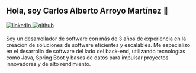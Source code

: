 ## Hola, soy Carlos Alberto Arroyo Martínez 👋  

<a href="https://linkedin.com/in/carlosarroyoam" target="_blank">
<img src=https://img.shields.io/badge/linkedin-%231E77B5.svg?&style=for-the-badge&logo=linkedin&logoColor=white alt=linkedin style="margin-bottom: 5px;" />
</a>
<a href="https://github.com/carlosarroyoam" target="_blank">
<img src=https://img.shields.io/badge/github-%2324292e.svg?&style=for-the-badge&logo=github&logoColor=white alt=github style="margin-bottom: 5px;" />
</a>

<br/>

Soy un desarrollador de software con más de 3 años de experiencia en la creación de soluciones de software eficientes y escalables.
Me especializo en el desarrollo de software del lado del back-end, utilizando tecnologías como Java, Spring Boot y bases de datos para impulsar proyectos innovadores y de alto rendimiento.
